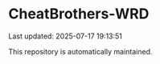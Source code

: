 # CheatBrothers-WRD

Last updated: 2025-07-17 19:13:51

This repository is automatically maintained.

